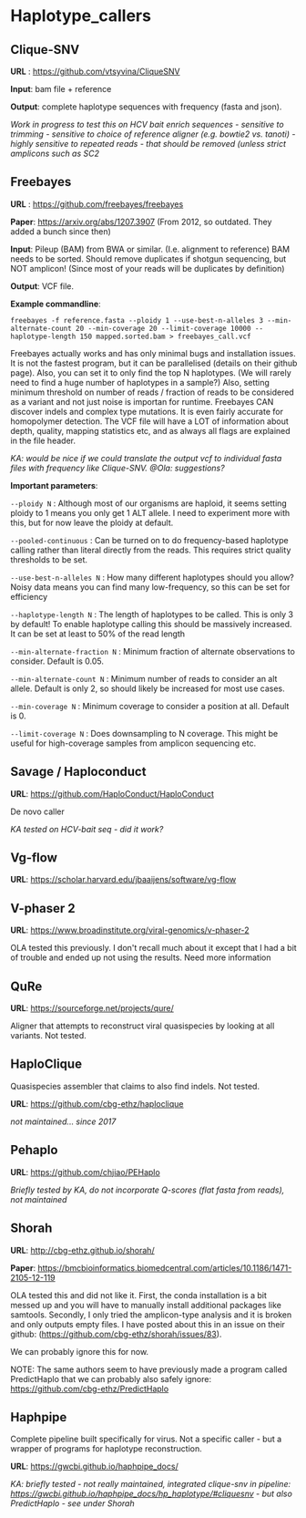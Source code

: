 # Haplotype_callers

## Clique-SNV
**URL** : https://github.com/vtsyvina/CliqueSNV

**Input**: bam file + reference

**Output**: complete haplotype sequences with frequency (fasta and json).

*Work in progress to test this on HCV bait enrich sequences - sensitive to trimming - sensitive to choice of reference aligner (e.g. bowtie2 vs. tanoti) - highly sensitive to repeated reads - that should be removed (unless strict amplicons such as SC2*

## Freebayes
**URL** : https://github.com/freebayes/freebayes

**Paper**: https://arxiv.org/abs/1207.3907 (From 2012, so outdated. They added a bunch since then)

**Input**: Pileup (BAM) from BWA or similar. (I.e. alignment to reference) BAM needs to be sorted. Should remove duplicates if shotgun sequencing, but NOT amplicon! (Since most of your reads will be duplicates by definition)

**Output**: VCF file.

**Example commandline**:
```
freebayes -f reference.fasta --ploidy 1 --use-best-n-alleles 3 --min-alternate-count 20 --min-coverage 20 --limit-coverage 10000 --haplotype-length 150 mapped.sorted.bam > freebayes_call.vcf
```

Freebayes actually works and has only minimal bugs and installation issues. It is not the fastest program, but it can be parallelised (details on their github page). Also, you can set it to only find the top N haplotypes. (We will rarely need to find a huge number of haplotypes in a sample?) Also, setting minimum threshold on number of reads / fraction of reads to be considered as a variant and not just noise is importan for runtime. Freebayes CAN discover indels and complex type mutations. It is even fairly accurate for homopolymer detection. The VCF file will have a LOT of information about depth, quality, mapping statistics etc, and as always all flags are explained in the file header.

*KA: would be nice if we could translate the output vcf to individual fasta files with frequency like Clique-SNV. @Ola: suggestions?*


**Important parameters**:

`--ploidy N` : Although most of our organisms are haploid, it seems setting ploidy to 1 means you only get 1 ALT allele. I need to experiment more with this, but for now leave the ploidy at default.

`--pooled-continuous` : Can be turned on to do frequency-based haplotype calling rather than literal directly from the reads. This requires strict quality thresholds to be set.

`--use-best-n-alleles N` : How many different haplotypes should you allow? Noisy data means you can find many low-frequency, so this can be set for efficiency

`--haplotype-length N` : The length of haplotypes to be called. This is only 3 by default! To enable haplotype calling this should be massively increased. It can be set at least to 50% of the read length

`--min-alternate-fraction N` : Minimum fraction of alternate observations to consider. Default is 0.05.

`--min-alternate-count N` : Minimum number of reads to consider an alt allele. Default is only 2, so should likely be increased for most use cases.

`--min-coverage N` : Minimum coverage to consider a position at all. Default is 0.

`--limit-coverage N` : Does downsampling to N coverage. This might be useful for high-coverage samples from amplicon sequencing etc.


## Savage / Haploconduct

**URL**: https://github.com/HaploConduct/HaploConduct

De novo caller

*KA tested on HCV-bait seq - did it work?*

## Vg-flow

**URL**: https://scholar.harvard.edu/jbaaijens/software/vg-flow

## V-phaser 2

**URL**: https://www.broadinstitute.org/viral-genomics/v-phaser-2

OLA tested this previously. I don't recall much about it except that I had a bit of trouble and ended up not using the results. Need more information

## QuRe

**URL**: https://sourceforge.net/projects/qure/

Aligner that attempts to reconstruct viral quasispecies by looking at all variants. Not tested.

## HaploClique

Quasispecies assembler that claims to also find indels. Not tested.

**URL**: https://github.com/cbg-ethz/haploclique

*not maintained... since 2017*


## Pehaplo

**URL**: https://github.com/chjiao/PEHaplo

*Briefly tested by KA, do not incorporate Q-scores (flat fasta from reads), not maintained*

## Shorah

**URL**: http://cbg-ethz.github.io/shorah/

**Paper**: https://bmcbioinformatics.biomedcentral.com/articles/10.1186/1471-2105-12-119

OLA tested this and did not like it. First, the conda installation is a bit messed up and you will have to manually install additional packages like samtools. Secondly, I only tried the amplicon-type analysis and it is broken and only outputs empty files. I have posted about this in an issue on their github: (https://github.com/cbg-ethz/shorah/issues/83).

We can probably ignore this for now.

NOTE: The same authors seem to have previously made a program called PredictHaplo that we can probably also safely ignore: https://github.com/cbg-ethz/PredictHaplo

## Haphpipe

Complete pipeline built specifically for virus. Not a specific caller - but a wrapper of programs for haplotype reconstruction.

**URL**: https://gwcbi.github.io/haphpipe_docs/

*KA: briefly tested - not really maintained, integrated clique-snv in pipeline: https://gwcbi.github.io/haphpipe_docs/hp_haplotype/#cliquesnv - but also PredictHaplo - see under Shorah*
